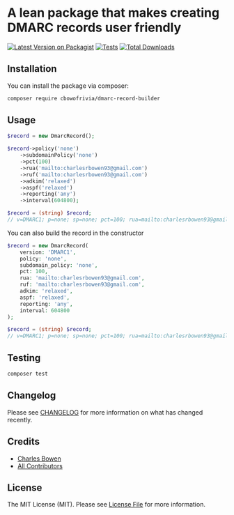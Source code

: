 # A lean package that makes creating DMARC records user friendly

[![Latest Version on Packagist](https://img.shields.io/packagist/v/cbowofrivia/dmarc-record-builder.svg?style=flat-square)](https://packagist.org/packages/cbowofrivia/dmarc-record-builder)
[![Tests](https://github.com/cbowofrivia/dmarc-record-builder/actions/workflows/run-tests.yml/badge.svg?branch=main)](https://github.com/cbowofrivia/dmarc-record-builder/actions/workflows/run-tests.yml)
[![Total Downloads](https://img.shields.io/packagist/dt/cbowofrivia/dmarc-record-builder.svg?style=flat-square)](https://packagist.org/packages/cbowofrivia/dmarc-record-builder)

## Installation

You can install the package via composer:

```bash
composer require cbowofrivia/dmarc-record-builder
```

## Usage

```php
$record = new DmarcRecord();

$record->policy('none')
    ->subdomainPolicy('none')
    ->pct(100)
    ->rua('mailto:charlesrbowen93@gmail.com')
    ->ruf('mailto:charlesrbowen93@gmail.com')
    ->adkim('relaxed')
    ->aspf('relaxed')
    ->reporting('any')
    ->interval(604800);

$record = (string) $record;
// v=DMARC1; p=none; sp=none; pct=100; rua=mailto:charlesrbowen93@gmail.com; ruf=mailto:charlesrbowen93@gmail.com; fo=1; adkim=r; aspf=r; ri=604800;
```

You can also build the record in the constructor

```php
$record = new DmarcRecord(
    version: 'DMARC1',
    policy: 'none',
    subdomain_policy: 'none',
    pct: 100,
    rua: 'mailto:charlesrbowen93@gmail.com',
    ruf: 'mailto:charlesrbowen93@gmail.com',
    adkim: 'relaxed',
    aspf: 'relaxed',
    reporting: 'any',
    interval: 604800
);

$record = (string) $record;
// v=DMARC1; p=none; sp=none; pct=100; rua=mailto:charlesrbowen93@gmail.com; ruf=mailto:charlesrbowen93@gmail.com; fo=1; adkim=r; aspf=r; ri=604800;
```

## Testing

```bash
composer test
```


## Changelog

Please see [CHANGELOG](CHANGELOG.md) for more information on what has changed recently.

## Credits

- [Charles Bowen](https://github.com/cbowofrivia)
- [All Contributors](../../contributors)

## License

The MIT License (MIT). Please see [License File](LICENSE.md) for more information.
